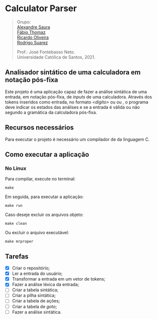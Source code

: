 # Calculator Parser  

> Grupo:  
> [Alexandre Saura][1]  
> [Fábio Thomaz][2]  
> [Ricardo Oliveira][3]  
> [Rodrigo Suarez][4]  
>  
> Prof.: José Fontebasso Neto.  
> Universidade Católica de Santos, 2021.  

[1]: https://github.com/alexandresaura  
[2]: https://github.com/FabioTV/  
[3]: https://github.com/ricardo-fo/  
[4]: https://github.com/rodrigosmoreira/  

## Analisador sintático de uma calculadora em notação pós-fixa  
Este projeto é uma aplicação capaz de fazer a análise sintática de uma entrada, em notação pós-fixa, de *inputs* de uma calculadora. Através dos tokens inseridos como entrada, no formato *<dígito>* ou *<operador>* ou *<comando>*, o programa deve indicar os estados das análises e se a entrada é válida ou não segundo a gramática da calculadora pós-fixa.  

## Recursos necessários  
Para executar o projeto é necessário um compilador de da linguagem C.  

## Como executar a aplicação  
### No Linux  
Para compilar, execute no terminal:  
```
make
```
Em seguida, para executar a aplicação:  
```
make run
```
Caso deseje excluir os arquivos objeto:  
```
make clean
```
Ou excluir o arquivo executável:  
```
make mrproper
```

## Tarefas  
- [x] Criar o repositório;  
- [x] Ler a entrada do usuário;  
- [x] Transformar a entrada em um vetor de tokens;
- [x] Fazer a análise léxica da entrada;  
- [ ] Criar a tabela sintática;  
- [ ] Criar a pilha sintática;  
- [ ] Criar a tabela de ações;  
- [ ] Criar a tabela de *goto*;  
- [ ] Fazer a análise sintática.  
